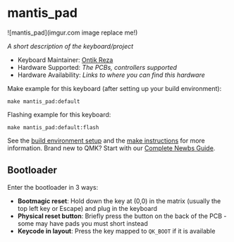 # mantis_pad

![mantis_pad](imgur.com image replace me!)

*A short description of the keyboard/project*

* Keyboard Maintainer: [Ontik Reza](https://github.com/praymantis2023)
* Hardware Supported: *The PCBs, controllers supported*
* Hardware Availability: *Links to where you can find this hardware*

Make example for this keyboard (after setting up your build environment):

    make mantis_pad:default

Flashing example for this keyboard:

    make mantis_pad:default:flash

See the [build environment setup](https://docs.qmk.fm/#/getting_started_build_tools) and the [make instructions](https://docs.qmk.fm/#/getting_started_make_guide) for more information. Brand new to QMK? Start with our [Complete Newbs Guide](https://docs.qmk.fm/#/newbs).

## Bootloader

Enter the bootloader in 3 ways:

* **Bootmagic reset**: Hold down the key at (0,0) in the matrix (usually the top left key or Escape) and plug in the keyboard
* **Physical reset button**: Briefly press the button on the back of the PCB - some may have pads you must short instead
* **Keycode in layout**: Press the key mapped to `QK_BOOT` if it is available
